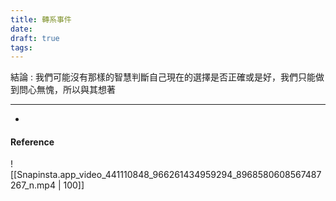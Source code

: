 ```yaml
---
title: 轉系事件
date: 
draft: true
tags:
---
```

結論 : 我們可能沒有那樣的智慧判斷自己現在的選擇是否正確或是好，我們只能做到問心無愧，所以與其想著


---



*
#### Reference

![[Snapinsta.app_video_441110848_966261434959294_8968580608567487267_n.mp4 | 100]]